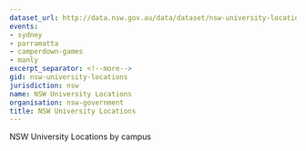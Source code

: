```yaml
---
dataset_url: http://data.nsw.gov.au/data/dataset/nsw-university-locations
events:
- sydney
- parramatta
- camperdown-games
- manly
excerpt_separator: <!--more-->
gid: nsw-university-locations
jurisdiction: nsw
name: NSW University Locations
organisation: nsw-government
title: NSW University Locations
---
```


NSW University Locations by campus